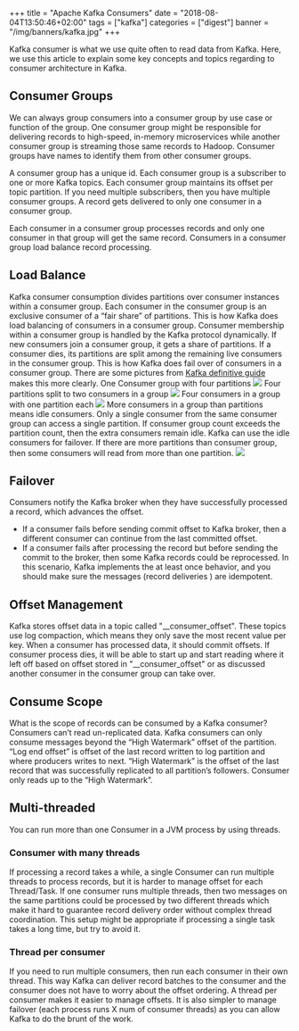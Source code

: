 +++
title = "Apache Kafka Consumers"
date = "2018-08-04T13:50:46+02:00"
tags = ["kafka"]
categories = ["digest"]
banner = "/img/banners/kafka.jpg"
+++

Kafka consumer is what we use quite often to read data from Kafka. Here, we use this article to explain some key concepts and topics regarding to consumer architecture in Kafka.

## Consumer Groups

We can always group consumers into a consumer group by use case or function of the group. One consumer group might be responsible for delivering records to high-speed, in-memory microservices while another consumer group is streaming those same records to Hadoop. Consumer groups have names to identify them from other consumer groups.

A consumer group has a unique id. Each consumer group is a subscriber to one or more Kafka topics. Each consumer group maintains its offset per topic partition. If you need multiple subscribers, then you have multiple consumer groups. A record gets delivered to only one consumer in a consumer group.

Each consumer in a consumer group processes records and only one consumer in that group will get the same record. Consumers in a consumer group load balance record processing.

## Load Balance
Kafka consumer consumption divides partitions over consumer instances within a consumer group. Each consumer in the consumer group is an exclusive consumer of a “fair share” of partitions. This is how Kafka does load balancing of consumers in a consumer group. Consumer membership within a consumer group is handled by the Kafka protocol dynamically. If new consumers join a consumer group, it gets a share of partitions. If a consumer dies, its partitions are split among the remaining live consumers in the consumer group. This is how Kafka does fail over of consumers in a consumer group. There are some pictures from [Kafka definitive guide](https://www.safaribooksonline.com/library/view/kafka-the-definitive/9781491936153/ch04.html) makes this more clearly.
One Consumer group with four partitions
<img src="/img/banners/kafka_consumer_group_1.png">
Four partitions split to two consumers in a group
<img src="/img/banners/kafka_consumer_group_2.png">
Four consumers in a group with one partition each
<img src="/img/banners/kafka_consumer_group_3.png">
More consumers in a group than partitions means idle consumers. Only a single consumer from the same consumer group can access a single partition. If consumer group count exceeds the partition count, then the extra consumers remain idle. Kafka can use the idle consumers for failover. If there are more partitions than consumer group, then some consumers will read from more than one partition.
<img src="/img/banners/kafka_consumer_group_4.png"> 

## Failover
Consumers notify the Kafka broker when they have successfully processed a record, which advances the offset.
* If a consumer fails before sending commit offset to Kafka broker, then a different consumer can continue from the last committed offset.
* If a consumer fails after processing the record but before sending the commit to the broker, then some Kafka records could be reprocessed. In this scenario, Kafka implements the at least once behavior, and you should make sure the messages (record deliveries ) are idempotent.

## Offset Management
Kafka stores offset data in a topic called "__consumer_offset". These topics use log compaction, which means they only save the most recent value per key.
When a consumer has processed data, it should commit offsets. If consumer process dies, it will be able to start up and start reading where it left off based on offset stored in "__consumer_offset" or as discussed another consumer in the consumer group can take over.

## Consume Scope
What is the scope of records can be consumed by a Kafka consumer? Consumers can’t read un-replicated data. Kafka consumers can only consume messages beyond the “High Watermark” offset of the partition. “Log end offset” is offset of the last record written to log partition and where producers writes to next.
“High Watermark” is the offset of the last record that was successfully replicated to all partition’s followers. Consumer only reads up to the “High Watermark”.

## Multi-threaded
You can run more than one Consumer in a JVM process by using threads.
### Consumer with many threads
If processing a record takes a while, a single Consumer can run multiple threads to process records, but it is harder to manage offset for each Thread/Task. If one consumer runs multiple threads, then two messages on the same partitions could be processed by two different threads which make it hard to guarantee record delivery order without complex thread coordination. This setup might be appropriate if processing a single task takes a long time, but try to avoid it.
### Thread per consumer
If you need to run multiple consumers, then run each consumer in their own thread. This way Kafka can deliver record batches to the consumer and the consumer does not have to worry about the offset ordering. A thread per consumer makes it easier to manage offsets. It is also simpler to manage failover (each process runs X num of consumer threads) as you can allow Kafka to do the brunt of the work.